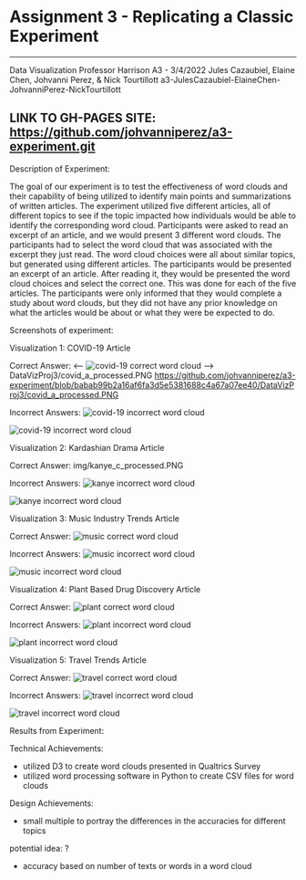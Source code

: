 Assignment 3 - Replicating a Classic Experiment  
===
---
Data Visualization 
Professor Harrison
A3 - 3/4/2022
Jules Cazaubiel, Elaine Chen, Johvanni Perez, & Nick Tourtillott
a3-JulesCazaubiel-ElaineChen-JohvanniPerez-NickTourtillott

LINK TO GH-PAGES SITE: https://github.com/johvanniperez/a3-experiment.git
---

Description of Experiment:

The goal of our experiment is to test the effectiveness of word clouds and their capability of being utilized to identify main points and summarizations of written articles. The experiment utilized five different articles, all of different topics to see if the topic impacted how individuals would be able to identify the corresponding word cloud. Participants were asked to read an excerpt of an article, and we would present 3 different word clouds. The participants had to select the word cloud that was associated with the excerpt they just read. The word cloud choices were all about similar topics, but generated using different articles. The participants would be presented an excerpt of an article. After reading it, they would be presented the word cloud choices and select the correct one. This was done for each of the five articles. The participants were only informed that they would complete a study about word clouds, but they did not have any prior knowledge on what the articles would be about or what they were be expected to do. 

Screenshots of experiment:

Visualization 1: COVID-19 Article

Correct Answer:
<-- ![covid-19 correct word cloud](img/covid_a_processed.PNG) -->
DataVizProj3/covid_a_processed.PNG
https://github.com/johvanniperez/a3-experiment/blob/babab99b2a16af6fa3d5e5381688c4a67a07ee40/DataVizProj3/covid_a_processed.PNG

Incorrect Answers:
![covid-19 incorrect word cloud](img/covid_b_processed.PNG)

![covid-19 incorrect word cloud](img/covid_c_processed.PNG)

Visualization 2: Kardashian Drama Article

Correct Answer:
img/kanye_c_processed.PNG

Incorrect Answers:
![kanye incorrect word cloud](img/kanye_a_processed.PNG)

![kanye incorrect word cloud](img/kanye_b_processed.PNG)

Visualization 3: Music Industry Trends Article

Correct Answer:
![music correct word cloud](img/music_a_processed.PNG)

Incorrect Answers:
![music incorrect word cloud](img/music_b_processed.PNG)

![music incorrect word cloud](img/music_c_processed.PNG)

Visualization 4: Plant Based Drug Discovery Article

Correct Answer:
![plant correct word cloud](img/plant_c_processed.PNG)


Incorrect Answers:
![plant incorrect word cloud](img/plant_a_processed.PNG)

![plant incorrect word cloud](img/plant_b_processed.PNG)


Visualization 5: Travel Trends Article

Correct Answer:
![travel correct word cloud](img/travel_b_processed.PNG)

Incorrect Answers:
![travel incorrect word cloud](img/travel_a_processed.PNG)

![travel incorrect word cloud](img/travel_c_processed.PNG)

Results from Experiment:


Technical Achievements: 
- utilized D3 to create word clouds presented in Qualtrics Survey
- utilized word processing software in Python to create CSV files for word clouds 

Design Achievements: 
- small multiple to portray the differences in the accuracies for different topics

potential idea: ? 
- accuracy based on number of texts or words in a word cloud